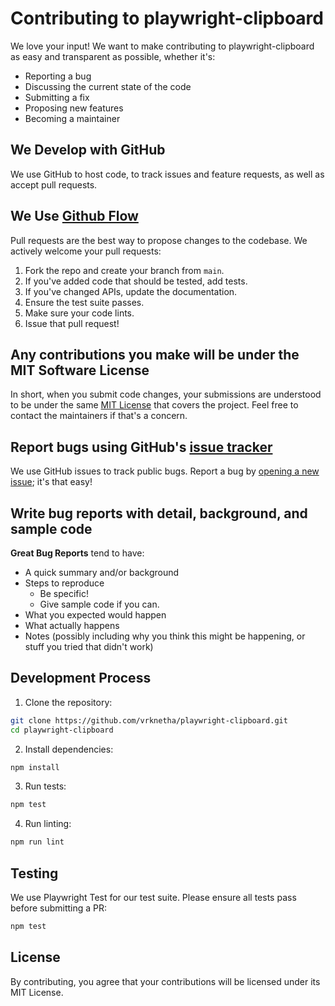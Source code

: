 # Contributing to playwright-clipboard

We love your input! We want to make contributing to playwright-clipboard as easy and transparent as possible, whether it's:

- Reporting a bug
- Discussing the current state of the code
- Submitting a fix
- Proposing new features
- Becoming a maintainer

## We Develop with GitHub
We use GitHub to host code, to track issues and feature requests, as well as accept pull requests.

## We Use [Github Flow](https://guides.github.com/introduction/flow/index.html)
Pull requests are the best way to propose changes to the codebase. We actively welcome your pull requests:

1. Fork the repo and create your branch from `main`.
2. If you've added code that should be tested, add tests.
3. If you've changed APIs, update the documentation.
4. Ensure the test suite passes.
5. Make sure your code lints.
6. Issue that pull request!

## Any contributions you make will be under the MIT Software License
In short, when you submit code changes, your submissions are understood to be under the same [MIT License](http://choosealicense.com/licenses/mit/) that covers the project. Feel free to contact the maintainers if that's a concern.

## Report bugs using GitHub's [issue tracker](https://github.com/vrknetha/playwright-clipboard/issues)
We use GitHub issues to track public bugs. Report a bug by [opening a new issue](https://github.com/vrknetha/playwright-clipboard/issues/new); it's that easy!

## Write bug reports with detail, background, and sample code

**Great Bug Reports** tend to have:

- A quick summary and/or background
- Steps to reproduce
  - Be specific!
  - Give sample code if you can.
- What you expected would happen
- What actually happens
- Notes (possibly including why you think this might be happening, or stuff you tried that didn't work)

## Development Process

1. Clone the repository:
```bash
git clone https://github.com/vrknetha/playwright-clipboard.git
cd playwright-clipboard
```

2. Install dependencies:
```bash
npm install
```

3. Run tests:
```bash
npm test
```

4. Run linting:
```bash
npm run lint
```

## Testing
We use Playwright Test for our test suite. Please ensure all tests pass before submitting a PR:

```bash
npm test
```

## License
By contributing, you agree that your contributions will be licensed under its MIT License. 